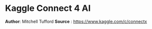 # Kaggle Connect 4 AI




**Author**: Mitchell Tufford
**Source** : https://www.kaggle.com/c/connectx